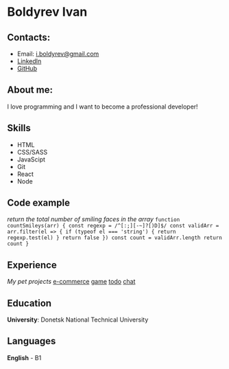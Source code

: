 # Boldyrev Ivan

## Contacts:
* Email: i.boldyrev@gmail.com
* [LinkedIn](https://www.linkedin.com/in/ivan-boldyrev-4123991aa/)
* [GitHub](https://github.com/fasteks)

## About me:
I love programming and I want to become a professional developer!

## Skills
* HTML
* CSS/SASS
* JavaScipt
* Git
* React
* Node

## Code example
*return the total number of smiling faces in the array*
`
function countSmileys(arr) {
  const regexp = /^[:;][-~]?[)D]$/
  const validArr = arr.filter(el => {
    if (typeof el === 'string') {
      return regexp.test(el)
    }
    return false
  })
  const count = validArr.length
  return count
}
`
## Experience
*My pet projects*
[e-commerce](https://github.com/fasteks/week-12-task-1/tree/market-plus)
[game](https://github.com/fasteks/game)
[todo](https://github.com/fasteks/task-manager)
[chat](https://github.com/fasteks/game)

## Education
**University**: Donetsk National Technical University

## Languages
**English** - B1
